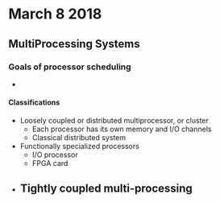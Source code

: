 # March 8 2018

## MultiProcessing Systems

### Goals of processor scheduling
- 

#### Classifications
- Loosely coupled or distributed multiprocessor, or cluster
  - Each processor has its own memory and I/O channels
  - Classical distributed system
- Functionally specialized processors
  - I/O processor
  - FPGA card
- Tightly coupled multi-processing
  - 



